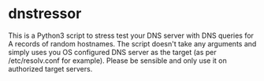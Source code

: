 # dnstressor

This is a Python3 script to stress test your DNS server with DNS queries for A records of random hostnames.
The script doesn't take any arguments and simply uses you OS configured DNS server as the target (as per /etc/resolv.conf for example).
Please be sensible and only use it on authorized target servers.
